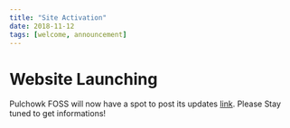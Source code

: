 ```yaml
---
title: "Site Activation"
date: 2018-11-12
tags: [welcome, announcement]
---
```

# Website Launching
Pulchowk FOSS will now have a spot to post its updates [link](http://foss-pulchowk.github.io/).
Please Stay tuned to get informations!
